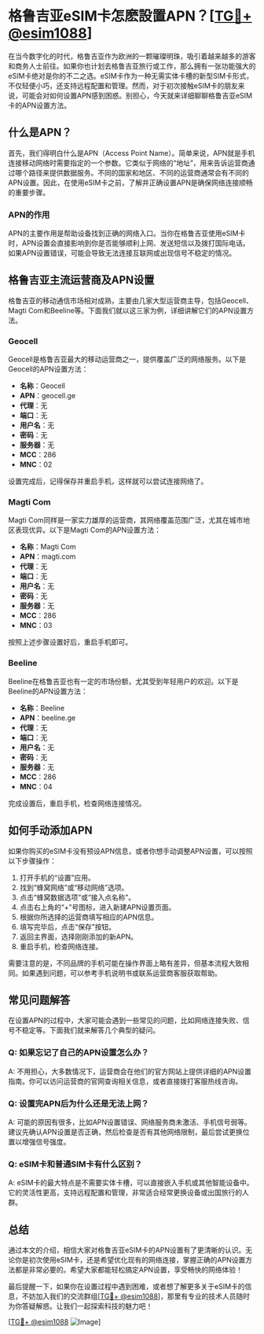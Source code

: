 # 格鲁吉亚eSIM卡怎麽設置APN？[[TG💪+ @esim1088](https://t.me/s/esim1088)]

在当今数字化的时代，格鲁吉亚作为欧洲的一颗璀璨明珠，吸引着越来越多的游客和商务人士前往。如果你也计划去格鲁吉亚旅行或工作，那么拥有一张功能强大的eSIM卡绝对是你的不二之选。eSIM卡作为一种无需实体卡槽的新型SIM卡形式，不仅轻便小巧，还支持远程配置和管理。然而，对于初次接触eSIM卡的朋友来说，可能会对如何设置APN感到困惑。别担心，今天就来详细聊聊格鲁吉亚eSIM卡的APN设置方法。

## 什么是APN？

首先，我们得明白什么是APN（Access Point Name）。简单来说，APN就是手机连接移动网络时需要指定的一个参数。它类似于网络的“地址”，用来告诉运营商通过哪个路径来提供数据服务。不同的国家和地区、不同的运营商通常会有不同的APN设置。因此，在使用eSIM卡之前，了解并正确设置APN是确保网络连接顺畅的重要步骤。

### APN的作用

APN的主要作用是帮助设备找到正确的网络入口。当你在格鲁吉亚使用eSIM卡时，APN设置会直接影响到你是否能够顺利上网、发送短信以及拨打国际电话。如果APN设置错误，可能会导致无法连接互联网或出现信号不稳定的情况。

## 格鲁吉亚主流运营商及APN设置

格鲁吉亚的移动通信市场相对成熟，主要由几家大型运营商主导，包括Geocell、Magti Com和Beeline等。下面我们就以这三家为例，详细讲解它们的APN设置方法。

### Geocell

Geocell是格鲁吉亚最大的移动运营商之一，提供覆盖广泛的网络服务。以下是Geocell的APN设置方法：

- **名称**：Geocell
- **APN**：geocell.ge
- **代理**：无
- **端口**：无
- **用户名**：无
- **密码**：无
- **服务器**：无
- **MCC**：286
- **MNC**：02

设置完成后，记得保存并重启手机，这样就可以尝试连接网络了。

### Magti Com

Magti Com同样是一家实力雄厚的运营商，其网络覆盖范围广泛，尤其在城市地区表现优异。以下是Magti Com的APN设置方法：

- **名称**：Magti Com
- **APN**：magti.com
- **代理**：无
- **端口**：无
- **用户名**：无
- **密码**：无
- **服务器**：无
- **MCC**：286
- **MNC**：03

按照上述步骤设置好后，重启手机即可。

### Beeline

Beeline在格鲁吉亚也有一定的市场份额，尤其受到年轻用户的欢迎。以下是Beeline的APN设置方法：

- **名称**：Beeline
- **APN**：beeline.ge
- **代理**：无
- **端口**：无
- **用户名**：无
- **密码**：无
- **服务器**：无
- **MCC**：286
- **MNC**：04

完成设置后，重启手机，检查网络连接情况。

## 如何手动添加APN

如果你购买的eSIM卡没有预设APN信息，或者你想手动调整APN设置，可以按照以下步骤操作：

1. 打开手机的“设置”应用。
2. 找到“蜂窝网络”或“移动网络”选项。
3. 点击“蜂窝数据选项”或“接入点名称”。
4. 点击右上角的“+”号图标，进入新建APN设置页面。
5. 根据你所选择的运营商填写相应的APN信息。
6. 填写完毕后，点击“保存”按钮。
7. 返回主界面，选择刚刚添加的新APN。
8. 重启手机，检查网络连接。

需要注意的是，不同品牌的手机可能在操作界面上略有差异，但基本流程大致相同。如果遇到问题，可以参考手机说明书或联系运营商客服获取帮助。

## 常见问题解答

在设置APN的过程中，大家可能会遇到一些常见的问题，比如网络连接失败、信号不稳定等。下面我们就来解答几个典型的疑问。

### Q: 如果忘记了自己的APN设置怎么办？

A: 不用担心，大多数情况下，运营商会在他们的官方网站上提供详细的APN设置指南。你可以访问运营商的官网查询相关信息，或者直接拨打客服热线咨询。

### Q: 设置完APN后为什么还是无法上网？

A: 可能的原因有很多，比如APN设置错误、网络服务商未激活、手机信号弱等。建议先确认APN设置是否正确，然后检查是否有其他网络限制，最后尝试更换位置以增强信号强度。

### Q: eSIM卡和普通SIM卡有什么区别？

A: eSIM卡的最大特点是不需要实体卡槽，可以直接嵌入手机或其他智能设备中。它的灵活性更高，支持远程配置和管理，非常适合经常更换设备或出国旅行的人群。

## 总结

通过本文的介绍，相信大家对格鲁吉亚eSIM卡的APN设置有了更清晰的认识。无论你是初次使用eSIM卡，还是希望优化现有的网络连接，掌握正确的APN设置方法都是非常必要的。希望大家都能轻松搞定APN设置，享受畅快的网络体验！

最后提醒一下，如果你在设置过程中遇到困难，或者想了解更多关于eSIM卡的信息，不妨加入我们的交流群组[[TG💪+ @esim1088](https://t.me/s/esim1088)]，那里有专业的技术人员随时为你答疑解惑。让我们一起探索科技的魅力吧！

[[TG💪+ @esim1088](https://t.me/s/esim1088) ![Image](https://i.postimg.cc/4NQfJmqS/Snipaste-2025-05-13-00-14-12.png)]